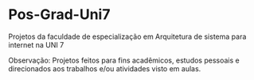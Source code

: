 # Pos-Grad-Uni7

Projetos da faculdade de especialização em Arquitetura de sistema para internet na UNI 7

Observação: Projetos feitos para fins acadêmicos, estudos pessoais e direcionados aos trabalhos e/ou atividades visto em aulas.
